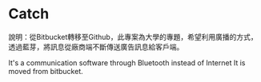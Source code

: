 # Catch
說明：從Bitbucket轉移至Github，此專案為大學的專題，希望利用廣播的方式，透過藍芽，將訊息從廠商端不斷傳送廣告訊息給客戶端。

It's a communication software through Bluetooth instead of Internet
It is moved from bitbucket.
